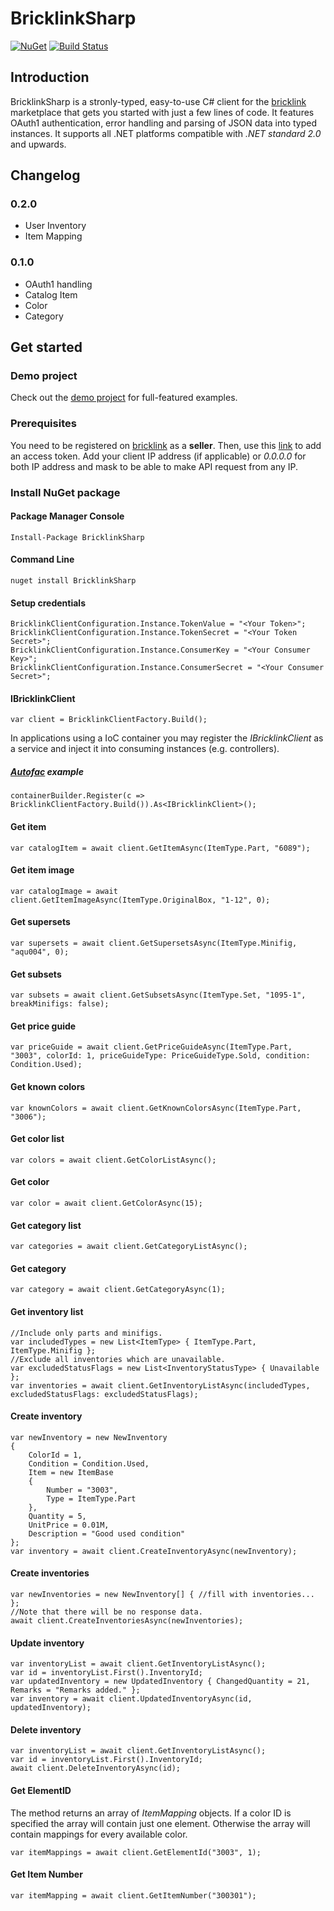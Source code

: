 

# BricklinkSharp

[![NuGet](https://img.shields.io/nuget/v/BricklinkSharp?color=blue)](https://www.nuget.org/packages/BricklinkSharp/)
[![Build Status](https://dev.azure.com/jeisenbach/BricklinkSharp/_apis/build/status/gebirgslok.BricklinkSharp?branchName=master)](https://dev.azure.com/jeisenbach/BricklinkSharp/_build/latest?definitionId=1&branchName=master)

## Introduction

BricklinkSharp is a stronly-typed, easy-to-use C# client for the [bricklink](https://www.bricklink.com/v2/main.page) marketplace that gets you started with just a few lines of code. It features OAuth1 authentication, error handling and parsing of JSON data into typed instances.
It supports all .NET platforms compatible with *.NET standard 2.0* and upwards.

## Changelog

### 0.2.0
 - User Inventory
 - Item Mapping

### 0.1.0
 - OAuth1 handling
 - Catalog Item
 - Color
 - Category
 
## Get started

### Demo project

Check out the [demo project](https://github.com/gebirgslok/BricklinkSharp/tree/master/BricklinkSharp.Demos) for full-featured examples.

### Prerequisites

You need to be registered on [bricklink](https://www.bricklink.com/v2/main.page) as a **seller**. Then, use this [link](https://www.bricklink.com/v2/api/register_consumer.page) to add an access token. Add your client IP address (if applicable) or *0.0.0.0* for both IP address and mask to be able to make API request from any IP.

### Install NuGet package 

#### Package Manager Console
    
	Install-Package BricklinkSharp
	
#### Command Line
    
	nuget install BricklinkSharp
	
#### Setup credentials
    
	BricklinkClientConfiguration.Instance.TokenValue = "<Your Token>";
    BricklinkClientConfiguration.Instance.TokenSecret = "<Your Token Secret>";
    BricklinkClientConfiguration.Instance.ConsumerKey = "<Your Consumer Key>";
    BricklinkClientConfiguration.Instance.ConsumerSecret = "<Your Consumer Secret>";
	
#### IBricklinkClient
    
	var client = BricklinkClientFactory.Build();
	
In applications using a IoC container you may register the *IBricklinkClient* as a service and inject it into consuming instances (e.g. controllers).

##### [Autofac](https://autofac.org/) example

    containerBuilder.Register(c => BricklinkClientFactory.Build()).As<IBricklinkClient>();

####  Get item
    
	var catalogItem = await client.GetItemAsync(ItemType.Part, "6089");
	
#### Get item image
    
	var catalogImage = await client.GetItemImageAsync(ItemType.OriginalBox, "1-12", 0);
	
#### Get supersets
    
	var supersets = await client.GetSupersetsAsync(ItemType.Minifig, "aqu004", 0);
	
#### Get subsets    
    
	var subsets = await client.GetSubsetsAsync(ItemType.Set, "1095-1", breakMinifigs: false);
	 
#### Get price guide
    
	var priceGuide = await client.GetPriceGuideAsync(ItemType.Part, "3003", colorId: 1, priceGuideType: PriceGuideType.Sold, condition: Condition.Used);
	
#### Get known colors
    
	var knownColors = await client.GetKnownColorsAsync(ItemType.Part, "3006");
	
#### Get color list
    
	var colors = await client.GetColorListAsync();
	
#### Get color
    
	var color = await client.GetColorAsync(15);
	
#### Get category list
    
	var categories = await client.GetCategoryListAsync();
	
#### Get category
    
	var category = await client.GetCategoryAsync(1);

#### Get inventory list

	//Include only parts and minifigs.
	var includedTypes = new List<ItemType> { ItemType.Part, ItemType.Minifig };
	//Exclude all inventories which are unavailable.
	var excludedStatusFlags = new List<InventoryStatusType> { Unavailable };
	var inventories = await client.GetInventoryListAsync(includedTypes, excludedStatusFlags: excludedStatusFlags);

#### Create inventory

    var newInventory = new NewInventory
	{
		ColorId = 1,
		Condition = Condition.Used,
		Item = new ItemBase
		{
			Number = "3003",
            Type = ItemType.Part
        },
		Quantity = 5,
		UnitPrice = 0.01M,
		Description = "Good used condition"
    };
    var inventory = await client.CreateInventoryAsync(newInventory);
    
#### Create inventories
 
    var newInventories = new NewInventory[] { //fill with inventories... };
    //Note that there will be no response data.
    await client.CreateInventoriesAsync(newInventories);
	
#### Update inventory
	
	var inventoryList = await client.GetInventoryListAsync();
	var id = inventoryList.First().InventoryId;
	var updatedInventory = new UpdatedInventory { ChangedQuantity = 21, Remarks = "Remarks added." };
	var inventory = await client.UpdatedInventoryAsync(id, updatedInventory);
	
#### Delete inventory
	
	var inventoryList = await client.GetInventoryListAsync();
	var id = inventoryList.First().InventoryId;
	await client.DeleteInventoryAsync(id);

#### Get ElementID

The method returns an array of *ItemMapping* objects. If a color ID is specified the array will contain just one element. Otherwise the array will contain mappings for every available color.

    var itemMappings = await client.GetElementId("3003", 1);
	
#### Get Item Number 

    var itemMapping = await client.GetItemNumber("300301");
